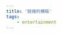 ```yaml
---
title: '链接的模板'
tags:
	- entertainment
---
```


<script>
window.location.href='https://www.baidu.com';
</script>